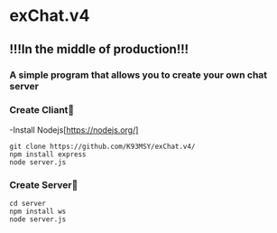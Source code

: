 # exChat.v4
## !!!In the middle of production!!!
### A simple program that allows you to create your own chat server

### Create Cliant🔨
-Install Nodejs[https://nodejs.org/]

```
git clone https://github.com/K93MSY/exChat.v4/
npm install express
node server.js

```
### Create Server🔨

```
cd server
npm install ws
node server.js

```
